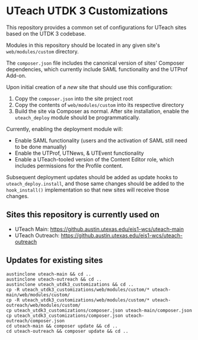 # UTeach UTDK 3 Customizations
This repository provides a common set of configurations for UTeach sites based on the UTDK 3 codebase.

Modules in this repository should be located in any given site's `web/modules/custom` directory.

The `composer.json` file includes the canonical version of sites' Composer dependencies, which currently include SAML functionality and the UTProf Add-on.

Upon initial creation of a *new* site that should use this configuration:

1. Copy the `composer.json` into the site project root
1. Copy the contents of `web/modules/custom` into its respective directory
1. Build the site via Composer as normal. After site installation, enable the `uteach_deploy` module should be programmatically.

Currently, enabling the deployment module will:

- Enable SAML functionality (users and the activation of SAML still need to be done manually)
- Enable the UTProf, UTNews, & UTEvent functionality
- Enable a UTeach-tooled version of the Content Editor role, which includes permissions for the Profile content.

Subsequent deployment updates should be added as update hooks to `uteach_deploy.install`, and those same changes should be added to the `hook_install()` implementation so that new sites will receive those changes.

## Sites this repository is currently used on
- UTeach Main: https://github.austin.utexas.edu/eis1-wcs/uteach-main
- UTeach Outreach: https://github.austin.utexas.edu/eis1-wcs/uteach-outreach

## Updates for existing sites 

```
austinclone uteach-main && cd ..
austinclone uteach-outreach && cd ..
austinclone uteach_utdk3_customizations && cd ..
cp -R uteach_utdk3_customizations/web/modules/custom/* uteach-main/web/modules/custom/
cp -R uteach_utdk3_customizations/web/modules/custom/* uteach-outreach/web/modules/custom/
cp uteach_utdk3_customizations/composer.json uteach-main/composer.json
cp uteach_utdk3_customizations/composer.json uteach-outreach/composer.json
cd uteach-main && composer update && cd ..
cd uteach-outreach && composer update && cd ..
```
